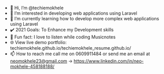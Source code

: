 - 👋 Hi, I’m @techiemokhele
- 👀 I’m interested in developing web applications using Laravel
- 🌱 I’m currently learning how to develop more complex web applications using Laravel
- ✔️ 2021 Goals: To Enhance my Development skills
- 📣 Fun fact: I love to listen while coding Musicnotes
- 🌐 View live demo portfolio: techiemokhele.github.io/techiemokhele_resume.github.io/ 
- 📫 How to reach me call me on 0609911484 or send me an email at neomokhele23@gmail.com -> https://www.linkedin.com/in/neo-mokhele-458188188/

<!---
techiemokhele/techiemokhele is a ✨ special ✨ repository because its `README.md` (this file) appears on your GitHub profile.
You can click the Preview link to take a look at your changes.
--->
